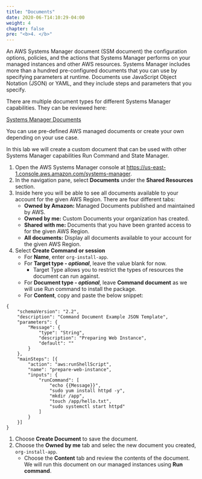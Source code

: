 ```yaml
---
title: "Documents"
date: 2020-06-T14:10:29-04:00
weight: 4
chapter: false
pre: "<b>4. </b>"
---
```


An AWS Systems Manager document (SSM document) the configuration options, policies, and the actions that Systems Manager performs on your managed instances and other AWS resources. Systems Manager includes more than a hundred pre-configured documents that you can use by specifying parameters at runtime. Documents use JavaScript Object Notation (JSON) or YAML, and they include steps and parameters that you specify.

There are multiple document types for different Systems Manager capabilities.  They can be reviewed here: 

[Systems Manager Documents](https://docs.aws.amazon.com/systems-manager/latest/userguide/sysman-ssm-docs.html)

You can use pre-defined AWS managed documents or create your own depending on your use case.

In this lab we will create a custom document that can be used with other Systems Manager capabilities Run Command and State Manager.

1. Open the AWS Systems Manager console at https://us-east-1.console.aws.amazon.com/systems-manager.
1. In the navigation pane, select **Documents** under the **Shared Resources** section.
1. Inside here you will be able to see all documents available to your account for the given AWS Region. There are four different tabs:
    - **Owned by Amazon:** Managed Documents published and maintained by AWS.
    - **Owned by me:** Custom Documents your organization has created.
    - **Shared with me:** Documents that you have been granted access to for the given AWS Region.
    - **All documents:** Display all documents available to your account for the given AWS Region.
1.  Select **Create Command or session**
    - For **Name**, enter ```org-install-app```.
    - For **Target type - *optional***, leave the value blank for now.
        - Target Type allows you to restrict the types of resources the document can run against.
    - For **Document type - *optional***, leave **Command document** as we will use Run command to install the package.
    - For **Content**, copy and paste the below snippet:
```
{
    "schemaVersion": "2.2",
    "description": "Command Document Example JSON Template",
    "parameters": {
        "Message": {
            "type": "String",
            "description": "Preparing Web Instance",
            "default": ""
        }
    },
    "mainSteps": [{
        "action": "aws:runShellScript",
        "name": "prepare-web-instance",
        "inputs": {
            "runCommand": [
                "echo {{Message}}",
                "sudo yum install httpd -y",
                "mkdir /app",
                "touch /app/hello.txt",
                "sudo systemctl start httpd"
            ]
        }
    }]
}
```

1. Choose **Create Document** to save the document.
1. Choose the **Owned by me** tab and selec the new document you created, ```org-install-app```.
    - Choose the **Content** tab and review the contents of the document. We will run this document on our managed instances using **Run command**.